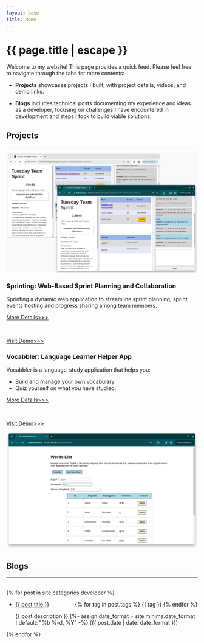 ```yaml
---
layout: base
title: Home
---
```


<h1 class="post-title p-name" itemprop="name headline">{{ page.title | escape }}</h1>

<p>Welcome to my website! This page provides a quick feed. Please feel free to navigate through the tabs for more contents: </p>

- <strong>Projects</strong> showcases projects I built, with project details, videos, and demo links.

- <strong>Blogs</strong> includes technical posts documenting my experience and ideas as a developer, focusing on challenges I have encountered in development and steps I took to build viable solutions.

<!-- - <strong>Fun</strong> collects posts on various topics, from Linguistics and neuroscience to reading notes, comics, and gardening logs.-->

## Projects
---
<div id="project-pane">
  <div class="project-row">
    <img src="/assets/images/sprinting-project-cover.png">
    <div class="project-headline-box">
        <h3><strong>Sprinting: Web-Based Sprint Planning and Collaboration</strong></h3>
        <p>Sprinting a dynamic web application to streamline sprint planning, sprint events hosting and progress sharing among team members.</p>
        <p><a href="/projects#sprinting-web-based-sprint-planning-and-collaboration">More Details>>></a></p><br>
        <p><a href="http://44.203.49.24/sprinting" target="_blank">Visit Demo>>></a></p>
    </div>
  </div>
  <div class="project-row">
    <div class="project-headline-box">
      <h3><strong>Vocabbler: Language Learner Helper App</strong></h3>
      <p>Vocabbler is a language-study application that helps you:</p>
      <ul>
          <li>Build and manage your own vocabulary</li>
          <li>Quiz yourself on what you have studied.</li>
      </ul>
      <p><a href="/projects#vocabbler-language-learner-helper-app">More Details>>></a></p><br>
      <p><a href="http://44.203.49.24/vocabbler" target="_blank">Visit Demo>>></a></p>
    </div>
    <img src="/assets/images/vocabbler-words-page.png">
  </div>
</div>


## Blogs
---
<br>
{% for post in site.categories.developer %}
  <ul>
    <li>
      <a href="{{ post.url }}">{{ post.title }}</a>
      <div style="float: right;">
        {% for tag in post.tags %}
          <span class="blog-tag">{{ tag }}</span>
        {% endfor %}
      </div>
      <p>
        {{ post.description }}
        {%- assign date_format = site.minima.date_format | default: "%b %-d, %Y" -%}
        <time class="dt-published" datetime="{{ post.date | date_to_xmlschema }}" itemprop="datePublished">
          ({{ post.date | date: date_format }})
        </time>
      </p>
    </li>
  </ul>
{% endfor %}
